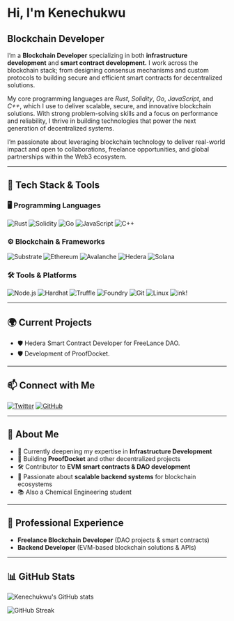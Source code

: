 # Hi, I'm Kenechukwu

## Blockchain Developer
I’m a **Blockchain Developer** specializing in both **infrastructure development** and **smart contract development.** I work across the blockchain stack; from designing consensus mechanisms and custom protocols to building secure and efficient smart contracts for decentralized solutions.

My core programming languages are *Rust*, *Solidity*, *Go*, *JavaScript*, and *C++*, which I use to deliver scalable, secure, and innovative blockchain solutions. With strong problem-solving skills and a focus on performance and reliability, I thrive in building technologies that power the next generation of decentralized systems.

I’m passionate about leveraging blockchain technology to deliver real-world impact and open to collaborations, freelance opportunities, and global partnerships within the Web3 ecosystem.

---

## 🔧 Tech Stack & Tools

### 🖥️ Programming Languages
![Rust](https://img.shields.io/badge/Rust-%23000000.svg?style=for-the-badge&logo=rust&logoColor=white)
![Solidity](https://img.shields.io/badge/Solidity-363636?style=for-the-badge&logo=solidity&logoColor=white)
![Go](https://img.shields.io/badge/Go-3178C6?style=for-the-badge&logo=typescript&logoColor=white)
![JavaScript](https://img.shields.io/badge/JavaScript-F7DF1E?style=for-the-badge&logo=javascript&logoColor=black)
![C++](https://img.shields.io/badge/C++-F7DF1E?style=for-the-badge&logo=c++&logoColor=black)

### ⚙️ Blockchain & Frameworks
![Substrate](https://img.shields.io/badge/Substrate-282C34?style=for-the-badge&logo=parity-substrate&logoColor=blue)
![Ethereum](https://img.shields.io/badge/Ethereum-3C3C3D?style=for-the-badge&logo=ethereum&logoColor=white)
![Avalanche](https://img.shields.io/badge/Avalanche-E84142?style=for-the-badge&logo=avalanche&logoColor=white)
![Hedera](https://img.shields.io/badge/Hedera-000000?style=for-the-badge&logo=hedera&logoColor=white)
![Solana](https://img.shields.io/badge/Solana-3C3C3D?style=for-the-badge&logo=solana&logoColor=white)

### 🛠️ Tools & Platforms
![Node.js](https://img.shields.io/badge/Node.js-339933?style=for-the-badge&logo=node.js&logoColor=white)
![Hardhat](https://img.shields.io/badge/Hardhat-FCC624?style=for-the-badge&logo=ethereum&logoColor=black)
![Truffle](https://img.shields.io/badge/Truffle-5E464D?style=for-the-badge&logo=truffle&logoColor=white)
![Foundry](https://img.shields.io/badge/Foundry-000000?style=for-the-badge&logo=ethereum&logoColor=white)
![Git](https://img.shields.io/badge/Git-F05032?style=for-the-badge&logo=git&logoColor=white)
![Linux](https://img.shields.io/badge/Linux-FCC624?style=for-the-badge&logo=linux&logoColor=black)
![ink!](https://img.shields.io/badge/ink!-%23E6007A?style=for-the-badge&logo=parity&logoColor=white)

---

## 🌍 Current Projects
- 🛡️ Hedera Smart Contract Developer for FreeLance DAO.
- 🛡️ Development of ProofDocket.

---

## 📫 Connect with Me
[![Twitter](https://img.shields.io/badge/Twitter-1DA1F2?style=for-the-badge&logo=twitter&logoColor=white)](https://twitter.com/KeneBCDev)
[![GitHub](https://img.shields.io/badge/GitHub-181717?style=for-the-badge&logo=github&logoColor=white)](https://github.com/DevAsmodeus07)

---


## 🤖 About Me  

- 🌱 Currently deepening my expertise in **Infrastructure Development**  
- 🔗 Building **ProofDocket** and other decentralized projects  
- 🛠️ Contributor to **EVM smart contracts & DAO development**  
- 🎯 Passionate about **scalable backend systems** for blockchain ecosystems
- 📚 Also a Chemical Engineering student 

---

## 💼 Professional Experience  

- **Freelance Blockchain Developer** (DAO projects & smart contracts) 
- **Backend Developer** (EVM-based blockchain solutions & APIs)  

---

## 📊 GitHub Stats

![Kenechukwu's GitHub stats](https://github-readme-stats.vercel.app/api?username=DevAsmodeus07&show_icons=true&theme=tokyonight)

![GitHub Streak](https://streak-stats.demolab.com?user=DevAsmodeus07&theme=tokyonight&border_radius=5)








